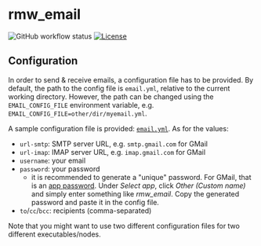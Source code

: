 # rmw_email

![GitHub workflow status](https://github.com/christophebedard/rmw_email/workflows/Test/badge.svg)
[![License](https://img.shields.io/github/license/christophebedard/rmw_email)](https://github.com/christophebedard/rmw_email/blob/master/LICENSE)

## Configuration

In order to send & receive emails, a configuration file has to be provided.
By default, the path to the config file is `email.yml`, relative to the current working directory.
However, the path can be changed using the `EMAIL_CONFIG_FILE` environment variable, e.g. `EMAIL_CONFIG_FILE=other/dir/myemail.yml`.

A sample configuration file is provided: [`email.yml`](./email/email.yml).
As for the values:

   * `url-smtp`: SMTP server URL, e.g. `smtp.gmail.com` for GMail
   * `url-imap`: IMAP server URL, e.g. `imap.gmail.com` for GMail
   * `username`: your email
   * `password`: your password
      * it is recommended to generate a "unique" password. For GMail, that is an [app password](https://myaccount.google.com/apppasswords). Under *Select app*, click *Other (Custom name)* and simply enter something like *rmw_email*. Copy the generated password and paste it in the config file.
   * `to`/`cc`/`bcc`: recipients (comma-separated)

Note that you might want to use two different configuration files for two different executables/nodes.
